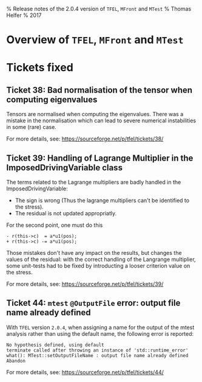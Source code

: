 % Release notes of the 2.0.4 version of `TFEL`, `MFront` and `MTest`
% Thomas Helfer
% 2017

# Overview of `TFEL`, `MFront` and `MTest`

# Tickets fixed

## Ticket 38:  Bad normalisation of the tensor when computing eigenvalues

Tensors are normalised when computing the eigenvalues. There was a
mistake in the normalisation which can lead to severe numerical
instabilities in some (rare) case.

For more details, see: <https://sourceforge.net/p/tfel/tickets/38/>

## Ticket 39: Handling of Lagrange Multiplier in the ImposedDrivingVariable class

The terms related to the Lagrange multipliers are badly handled in the
ImposedDrivingVariable:

- The sign is wrong (Thus the lagrange multipliers can't be identified
  to the stress).
- The residual is not updated appropriatly.

For the second point, one must do this

~~~~{.cpp}
- r(this->c)  = a*u1(pos);
+ r(this->c) -= a*u1(pos);
~~~~

Those mistakes don't have any impact on the results, but changes the
values of the residual: with the correct handling of the Langrange
multiplier, some unit-tests had to be fixed by introducting a looser
criterion value on the stress.

For more details, see: <https://sourceforge.net/p/tfel/tickets/39/>

## Ticket 44: `mtest` `@OutputFile` error: output file name already defined

With `TFEL` version `2.0.4`, when assigning a name for the output of
the mtest analysis rather than using the default name, the following
error is reported:

~~~~{.sh}
No hypothesis defined, using default
terminate called after throwing an instance of 'std::runtime_error'
what(): MTest::setOutputFileName : output file name already defined
Abandon
~~~~

For more details, see: <https://sourceforge.net/p/tfel/tickets/44/>

